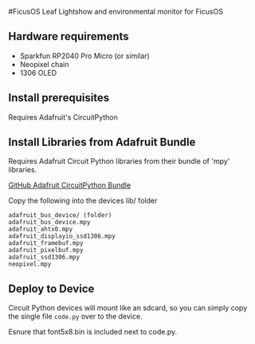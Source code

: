 
#FicusOS Leaf
Lightshow and environmental monitor for FicusOS

## Hardware requirements

* Sparkfun RP2040 Pro Micro (or similar)
* Neopixel chain
* 1306 OLED

## Install prerequisites

Requires Adafruit's CircuitPython 

## Install Libraries from Adafruit Bundle
Requires Adafruit Circuit Python libraries from their bundle of 'mpy' libraries.

[GitHub Adafruit CircuitPython Bundle](https://github.com/adafruit/Adafruit_CircuitPython_Bundle)

Copy the following into the devices lib/ folder

```
adafruit_bus_device/ (folder)
adafruit_bus_device.mpy
adafruit_ahtx0.mpy
adafruit_displayio_ssd1306.mpy
adafruit_framebuf.mpy
adafruit_pixelbuf.mpy
adafruit_ssd1306.mpy
neopixel.mpy
```

## Deploy to Device

Circuit Python devices will mount like an sdcard, so you can simply copy the single file `code.py` over to the device.

Esnure that font5x8.bin is included next to code.py.